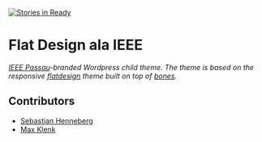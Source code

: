 [![Stories in Ready](https://badge.waffle.io/maxklenk/flatdesign-child-ieee.png?label=ready)](https://waffle.io/maxklenk/flatdesign-child-ieee)
# Flat Design ala IEEE

_[IEEE Passau](http://ieee.students.uni-passau.de/ "IEEE Student Branch Passau")-branded Wordpress child theme. The theme is based on the responsive [flatdesign](https://github.com/maxklenk/flatdesign/ "Flatdesign by maxklenk") theme built on top of [bones](https://github.com/eddiemachado/bones)._

## Contributors
- [Sebastian Henneberg](http://github.com/sebastianhenneberg)
- [Max Klenk](http://github.com/maxklenk)